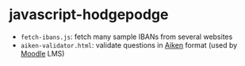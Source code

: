 # javascript-hodgepodge

 * `fetch-ibans.js`: fetch many sample IBANs from several websites
 * `aiken-validator.html`: validate questions in [Aiken](https://docs.moodle.org/38/en/Aiken_format) format (used by [Moodle](https://docs.moodle.org) LMS)
